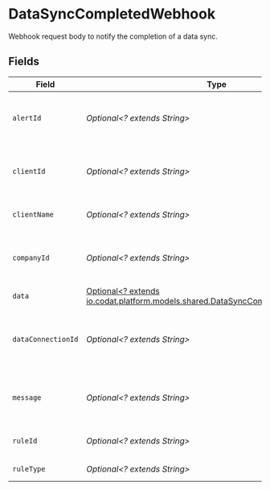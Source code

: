 # DataSyncCompletedWebhook

Webhook request body to notify the completion of a data sync.


## Fields

| Field                                                                                                                                   | Type                                                                                                                                    | Required                                                                                                                                | Description                                                                                                                             | Example                                                                                                                                 |
| --------------------------------------------------------------------------------------------------------------------------------------- | --------------------------------------------------------------------------------------------------------------------------------------- | --------------------------------------------------------------------------------------------------------------------------------------- | --------------------------------------------------------------------------------------------------------------------------------------- | --------------------------------------------------------------------------------------------------------------------------------------- |
| `alertId`                                                                                                                               | *Optional<? extends String>*                                                                                                            | :heavy_minus_sign:                                                                                                                      | Unique identifier of the webhook event.                                                                                                 |                                                                                                                                         |
| `clientId`                                                                                                                              | *Optional<? extends String>*                                                                                                            | :heavy_minus_sign:                                                                                                                      | Unique identifier for your client in Codat.                                                                                             |                                                                                                                                         |
| `clientName`                                                                                                                            | *Optional<? extends String>*                                                                                                            | :heavy_minus_sign:                                                                                                                      | Name of your client in Codat.                                                                                                           |                                                                                                                                         |
| `companyId`                                                                                                                             | *Optional<? extends String>*                                                                                                            | :heavy_minus_sign:                                                                                                                      | Unique identifier for your SMB in Codat.                                                                                                | 8a210b68-6988-11ed-a1eb-0242ac120002                                                                                                    |
| `data`                                                                                                                                  | [Optional<? extends io.codat.platform.models.shared.DataSyncCompletedWebhookData>](../../models/shared/DataSyncCompletedWebhookData.md) | :heavy_minus_sign:                                                                                                                      | N/A                                                                                                                                     |                                                                                                                                         |
| `dataConnectionId`                                                                                                                      | *Optional<? extends String>*                                                                                                            | :heavy_minus_sign:                                                                                                                      | Unique identifier for a company's data connection.                                                                                      | 2e9d2c44-f675-40ba-8049-353bfcb5e171                                                                                                    |
| `message`                                                                                                                               | *Optional<? extends String>*                                                                                                            | :heavy_minus_sign:                                                                                                                      | A human readable message about the webhook.                                                                                             |                                                                                                                                         |
| `ruleId`                                                                                                                                | *Optional<? extends String>*                                                                                                            | :heavy_minus_sign:                                                                                                                      | Unique identifier for the rule.                                                                                                         |                                                                                                                                         |
| `ruleType`                                                                                                                              | *Optional<? extends String>*                                                                                                            | :heavy_minus_sign:                                                                                                                      | The type of rule.                                                                                                                       |                                                                                                                                         |